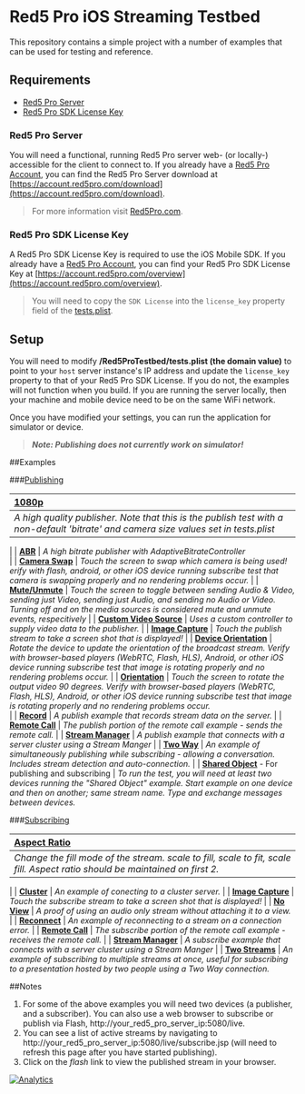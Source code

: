 # Red5 Pro iOS Streaming Testbed

This repository contains a simple project with a number of examples that can be used for testing and reference.

## Requirements

* [Red5 Pro Server](#red5-pro-server)
* [Red5 Pro SDK License Key](#red5-pro-sdk-license-key)

### Red5 Pro Server
You will need a functional, running Red5 Pro server web- (or locally-) accessible for the client to connect to. If you already have a [Red5 Pro Account](https://account.red5pro.com), you can find the Red5 Pro Server download at [https://account.red5pro.com/download](https://account.red5pro.com/download).

> For more information visit [Red5Pro.com](https://red5pro.com).

### Red5 Pro SDK License Key
A Red5 Pro SDK License Key is required to use the iOS Mobile SDK. If you already have a [Red5 Pro Account](https://account.red5pro.com), you can find your Red5 Pro SDK License Key at [https://account.red5pro.com/overview](https://account.red5pro.com/overview).

> You will need to copy the `SDK License` into the `license_key` property field of the [tests.plist](R5ProTestbed/tests.plist).

## Setup

You will need to modify **/Red5ProTestbed/tests.plist (the domain value)** to point to your `host` server instance's IP address and update the `license_key` property to that of your Red5 Pro SDK License.  If you do not, the examples will not function when you build. If you are running the server locally, then your machine and mobile device need to be on the same WiFi network. 

Once you have modified your settings, you can run the application for simulator or device.

> ***Note: Publishing does not currently work on simulator!***

##Examples

###[Publishing](R5ProTestbed/Tests/Publish)

| **[1080p](R5ProTestbed/Tests/Publish)**                 
| :-----
| *A high quality publisher. Note that this is the publish test with a non-default 'bitrate' and camera size values set in tests.plist* 
|
| **[ABR](R5ProTestbed/Tests/AdaptiveBitrate)**
| *A high bitrate publisher with AdaptiveBitrateController*   
|
| **[Camera Swap](R5ProTestbed/Tests/CameraSwap)**
| *Touch the screen to swap which camera is being used! erify with flash, android, or other iOS device running subscribe test that camera is swapping properly and no rendering problems occur.* 
|
| **[Mute/Unmute](R5ProTestbed/Tests/PublishPause)**
| *Touch the screen to toggle between sending Audio & Video, sending just Video, sending just Audio, and sending no Audio or Video. Turning off and on the media sources is considered mute and unmute events, respecitively* 
|
| **[Custom Video Source](R5ProTestbed/Tests/PublishCustomSource)**
| *Uses a custom controller to supply video data to the publisher.*
|
| **[Image Capture](R5ProTestbed/Tests/PublishStreamImage)**
| *Touch the publish stream to take a screen shot that is displayed!* 
|
| **[Device Orientation](R5ProTestbed/Tests/PublishDeviceOrientation)**
| *Rotate the device to update the orientation of the broadcast stream.  Verify with browser-based players (WebRTC, Flash, HLS), Android, or other iOS device running subscribe test that image is rotating properly and no rendering problems occur.*
|
| **[Orientation](R5ProTestbed/Tests/PublishOrientation)**
| *Touch the screen to rotate the output video 90 degrees.  Verify with browser-based players (WebRTC, Flash, HLS), Android, or other iOS device running subscribe test that image is rotating properly and no rendering problems occur.*    
|
| **[Record](R5ProTestbed/Tests/Recorded)**
| *A publish example that records stream data on the server.*
|
| **[Remote Call](R5ProTestbed/Tests/RemoteCall)**
| *The publish portion of the remote call example - sends the remote call.*
|
| **[Stream Manager](R5ProTestbed/Tests/PublishStreamManager)**
| *A publish example that connects with a server cluster using a Stream Manger*
|
| **[Two Way](R5ProTestbed/Tests/TwoWay)**
| *An example of simultaneously publishing while subscribing - allowing a conversation. Includes stream detection and auto-connection.*
|
| **[Shared Object](R5ProTestbed/Tests/SharedObject)** - For publishing and subscribing
| *To run the test, you will need at least two devices running the "Shared Object" example. Start example on one device and then on another; same stream name. Type and exchange messages between devices.*

###[Subscribing](R5ProTestbed/Tests/Subscribe)

| **[Aspect Ratio](R5ProTestbed/Tests/SubscribeAspectRatio)**
| :----
| *Change the fill mode of the stream.  scale to fill, scale to fit, scale fill.  Aspect ratio should be maintained on first 2.*  
|
| **[Cluster](R5ProTestbed/Tests/SubscribeCluster)** 
| *An example of conecting to a cluster server.*
|
| **[Image Capture](R5ProTestbed/Tests/SubscribeStreamImage)**
| *Touch the subscribe stream to take a screen shot that is displayed!*
|
| **[No View](R5ProTestbed/Tests/SubscribeNoView)**
| *A proof of using an audio only stream without attaching it to a view.*
|
| **[Reconnect](R5ProTestbed/Tests/SubscribeReconnect)**
| *An example of reconnecting to a stream on a connection error.*
|
| **[Remote Call](R5ProTestbed/Tests/RemoteCall)**
| *The subscribe portion of the remote call example - receives the remote call.* 
| 
| **[Stream Manager](R5ProTestbed/Tests/SubscribeStreamManager)**
| *A subscribe example that connects with a server cluster using a Stream Manger* 
|
| **[Two Streams](R5ProTestbed/Tests/SubscribeTwoStreams)**
| *An example of subscribing to multiple streams at once, useful for subscribing to a presentation hosted by two people using a Two Way connection.*


     
##Notes

1. For some of the above examples you will need two devices (a publisher, and a subscriber). You can also use a web browser to subscribe or publish via Flash, http://your_red5_pro_server_ip:5080/live.
2. You can see a list of active streams by navigating to http://your_red5_pro_server_ip:5080/live/subscribe.jsp (will need to refresh this page after you have started publishing).
3. Click on the *flash* link to view the published stream in your browser.

[![Analytics](https://ga-beacon.appspot.com/UA-59819838-3/red5pro/streaming-ios?pixel)](https://github.com/igrigorik/ga-beacon)
